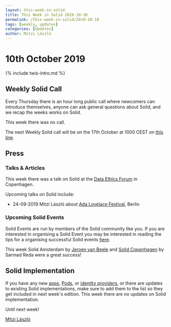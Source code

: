 ```yaml
---
layout: this-week-in-solid
title: This Week in Solid 2019-10-10
permalink: /this-week-in-solid/2019-10-10
tags: [weekly, updates]
categories: [Updates]
author: Mitzi László
---
```


# 10th October 2019

{% include twis-intro.md %}

## Weekly Solid Call
Every Thursday there is an hour long public call where newcomers can introduce themselves, anyone can ask general questions about Solid, and we recap the weeks works on Solid. 

This week there was no call. 

The next Weekly Solid call will be on the 17th October at 1000 CEST on [this line](https://zoom.us/j/121552099).

## Press

### Talks & Articles
This week there was a talk on Solid at the [Data Ethics Forum](https://dataethics.eu/conference19/) in Copenhagen. 

Upcoming talks on Solid include: 
* 24-09-2019 Mitzi László about [Ada Lovelace Festival](https://www.ada-lovelace-festival.com), Berlin

### Upcoming Solid Events
Solid Events are run by members of the Solid community like you. If you are interested in organising a Solid Event you may be interested in reading the tips for a organising successful Solid events [here](https://github.com/solid/information/blob/master/solid-events.md).

This week Solid Amsterdam by [Jeroen van Beele](https://github.com/jjvbeele) and [Solid Copenhagen](https://www.meetup.com/Solid-Copenhagen-Meetup-Group/events/264871687/) by Sarmad Reda were a great success!

## Solid Implementation
If you have any new [apps](https://github.com/solid/solid-apps), [Pods](https://github.com/solid/pods), or [identity providers](https://github.com/solid/solid-idp-list), or there are updates to existing Solid implementations, make sure to add them to the list so they get included in next week's edition. This week there are no updates on Solid implementation. 

Until next week!

[Mitzi László](https://github.com/Mitzi-Laszlo)
